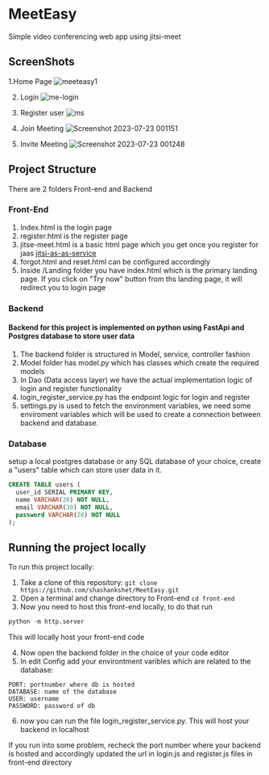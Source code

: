 # MeetEasy
Simple video conferencing web app using jitsi-meet

## ScreenShots
1.Home Page
![meeteasy1](https://github.com/shashankshet/MeetEasy/assets/48438739/86c3a040-72bd-406c-becc-a2ae8c2ed00d)

2. Login
   ![me-login](https://github.com/shashankshet/MeetEasy/assets/48438739/d54c4cc9-90b7-4658-b337-d67d903b73ae)

3. Register user
   ![ms](https://github.com/shashankshet/MeetEasy/assets/48438739/01dac24e-acf7-4d5f-b346-27488124aea8)

4. Join Meeting ![Screenshot 2023-07-23 001151](https://github.com/shashankshet/MeetEasy/assets/48438739/b3cfd239-3cbd-493e-beee-bdfc6d5d927d)


5. Invite Meeting
   ![Screenshot 2023-07-23 001248](https://github.com/shashankshet/MeetEasy/assets/48438739/e17e27b5-1b0f-4d74-a098-f350e6d4e72d)


## Project Structure

There are 2 folders Front-end and Backend
### Front-End
1. Index.html is the login page
2. register.html is the register page
3. jitse-meet.html is a basic html page which you get once you register for jaas [jitsi-as-as-service](https://jaas.8x8.vc/#/)
4. forgot.html and reset.html can be configured accordingly
5. Inside /Landing folder you have index.html which is the primary landing page. If you click on "Try now" button from ths landing page, it will redirect you to login page

### Backend
#### Backend for this project is implemented on python using FastApi and Postgres database to store user data
1. The backend folder is structured in Model, service, controller fashion
2. Model folder has model.py which has classes which create the required models
3. In Dao (Data access layer) we have the actual implementation logic of login and register functionality
4. login_register_service.py has the endpoint logic for login and register
5. settings.py is used to fetch the environment variables, we need some enviroment variables which will be used to create a connection between backend and database.

### Database 
setup a local postgres database or any SQL database of your choice, create a "users" table which can store user data in it.
```sql
CREATE TABLE users (
  user_id SERIAL PRIMARY KEY,
  name VARCHAR(20) NOT NULL,
  email VARCHAR(30) NOT NULL,
  password VARCHAR(20) NOT NULL
);
```
## Running the project locally

To run this project locally:
1. Take a clone of this repository: ```git clone https://github.com/shashankshet/MeetEasy.git```
2. Open a terminal and change directory to Front-end ```cd front-end```
3. Now you need to host this front-end locally, to do that run
```python
python -m http.server
```
This will locally host your front-end code

4. Now open the backend folder in the choice of your code editor
5. In edit Config add your environtment varibles which are related to the database:
``` HOST: localhost
PORT: portnumber where db is hosted
DATABASE: name of the database
USER: username
PASSWORD: password of db
```
6. now you can run the file login_register_service.py.
This will host your backend in localhost

If you run into some problem, recheck the port number where your backend is hosted and accordingly updated the url in login.js and register.js files in front-end directory

